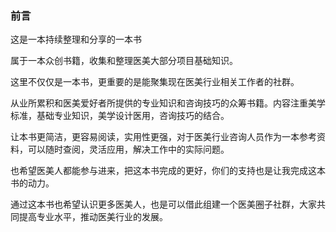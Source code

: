 

### 前言

这是一本持续整理和分享的一本书

属于一本众创书籍，收集和整理医美大部分项目基础知识。

这里不仅仅是一本书，更重要的是能聚集现在医美行业相关工作者的社群。

从业所累积和医美爱好者所提供的专业知识和咨询技巧的众筹书籍。内容注重美学标准，基础专业知识，美学设计医用，咨询技巧的结合。

让本书更简洁，更容易阅读，实用性更强，对于医美行业咨询人员作为一本参考资料，可以随时查阅，灵活应用，解决工作中的实际问题。

也希望医美人都能参与进来，把这本书完成的更好，你们的支持也是让我完成这本书的动力。

通过这本书也希望认识更多医美人，也是可以借此组建一个医美圈子社群，大家共同提高专业水平，推动医美行业的发展。

